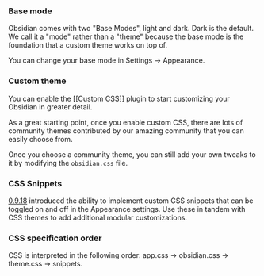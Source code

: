 ### Base mode

Obsidian comes with two "Base Modes", light and dark. Dark is the default. We call it a "mode" rather than a "theme" because the base mode is the foundation that a custom theme works on top of.

You can change your base mode in Settings -> Appearance.

### Custom theme

You can enable the [[Custom CSS]] plugin to start customizing your Obsidian in greater detail.

As a great starting point, once you enable custom CSS, there are lots of community themes contributed by our amazing community that you can easily choose from.

Once you choose a community theme, you can still add your own tweaks to it by modifying the `obsidian.css` file.

### CSS Snippets

[0.9.18](https://forum.obsidian.md/t/obsidian-release-v0-9-18-insider-build/9063) introduced the ability to implement custom CSS snippets that can be toggled on and off in the Appearance settings. Use these in tandem with CSS themes to add additional modular customizations.

### CSS specification order
CSS is interpreted in the following order: app.css -> obsidian.css -> theme.css -> snippets.
